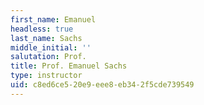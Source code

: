 ```yaml
---
first_name: Emanuel
headless: true
last_name: Sachs
middle_initial: ''
salutation: Prof.
title: Prof. Emanuel Sachs
type: instructor
uid: c8ed6ce5-20e9-eee8-eb34-2f5cde739549
---
```

